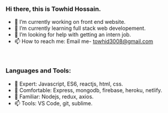 ### Hi there, this is Towhid Hossain.

- 🔭 I’m currently working on front end website.
- 🌱 I’m currently learning full stack web developement.
- 🤔 I’m looking for help with getting an intern job.
- 📫 How to reach me: Email me- towhid3008@gmail.com
<br/>


### Languages and Tools:

- 🔭 Expert: Javascript, ES6, reactjs, html, css.
- 🌱 Comfortable: Express, mongodb, firebase, heroku, netlify.
- 🤔 Familiar: Nodejs, redux, axios.
- 📫 Tools: VS Code, git, sublime.

<br />
